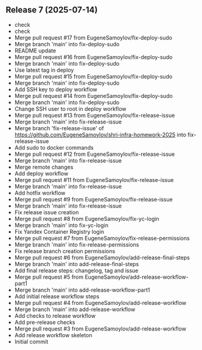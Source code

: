 ## Release 7 (2025-07-14)

- check
- check
- Merge pull request #17 from EugeneSamoylov/fix-deploy-sudo
- Merge branch 'main' into fix-deploy-sudo
- README update
- Merge pull request #16 from EugeneSamoylov/fix-deploy-sudo
- Merge branch 'main' into fix-deploy-sudo
- Use latest tag in deploy
- Merge pull request #15 from EugeneSamoylov/fix-deploy-sudo
- Merge branch 'main' into fix-deploy-sudo
- Add SSH key to deploy workflow
- Merge pull request #14 from EugeneSamoylov/fix-deploy-sudo
- Merge branch 'main' into fix-deploy-sudo
- Change SSH user to root in deploy workflow
- Merge pull request #13 from EugeneSamoylov/fix-release-issue
- Merge branch 'main' into fix-release-issue
- Merge branch 'fix-release-issue' of https://github.com/EugeneSamoylov/shri-infra-homework-2025 into fix-release-issue
- Add sudo to docker commands
- Merge pull request #12 from EugeneSamoylov/fix-release-issue
- Merge branch 'main' into fix-release-issue
- Merge remote changes
- Add deploy workflow
- Merge pull request #11 from EugeneSamoylov/fix-release-issue
- Merge branch 'main' into fix-release-issue
- Add hotfix workflow
- Merge pull request #9 from EugeneSamoylov/fix-release-issue
- Merge branch 'main' into fix-release-issue
- Fix release issue creation
- Merge pull request #8 from EugeneSamoylov/fix-yc-login
- Merge branch 'main' into fix-yc-login
- Fix Yandex Container Registry login
- Merge pull request #7 from EugeneSamoylov/fix-release-permissions
- Merge branch 'main' into fix-release-permissions
- Fix release branch creation permissions
- Merge pull request #6 from EugeneSamoylov/add-release-final-steps
- Merge branch 'main' into add-release-final-steps
- Add final release steps: changelog, tag and issue
- Merge pull request #5 from EugeneSamoylov/add-release-workflow-part1
- Merge branch 'main' into add-release-workflow-part1
- Add initial release workflow steps
- Merge pull request #4 from EugeneSamoylov/add-release-workflow
- Merge branch 'main' into add-release-workflow
- Add checks to release workflow
- Add pre-release checks
- Merge pull request #3 from EugeneSamoylov/add-release-workflow
- Add release workflow skeleton
- Initial commit


